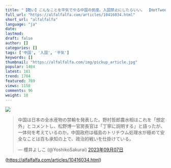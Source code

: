 ```yaml
---
title: "【酷い】こんなことを平気でやる中国の民度。入国禁止にしたらいい。 【HotTweets】 : アルファルファモザイク"
full_url: "https://alfalfalfa.com/articles/10416034.html"
short_url: "alfalfalfa"
language: "ja"
date: 
lastmod: 
draft: false
author: []
categories: []
tags: ['中国', '入国', '平気']
keywords: []
thumbnail: "https://alfalfalfa.com/img/pickup_article.jpg"
popular: 1484
latest: 101
trend: 1704
featured: 789
views: 1158
comments: 96
weight: 18
---
```


![](https://alfalfalfa.com/img/pickup_article.jpg)

<blockquote class='twitter-tweet'><p lang='ja' dir='ltr'>中国は日本の全水産物の禁輸を発表した。野村哲郎農水相はこれを「想定外」とコメントし、松野博一官房長官は「丁寧に説明する」と語ったが、一体何を考えているのか。中国政府は福島のトリチウム処理水が極めて安全なことは百も承知の上で、政治的戦いを仕掛けている。 </p>— 櫻井よしこ (@YoshikoSakurai) <a href='https://twitter.com/YoshikoSakurai/status/1699706648376598766' target='_blank' rel='nofollow'>2023年09月07日</a></blockquote> 

(https://alfalfalfa.com/articles/10416034.html)
